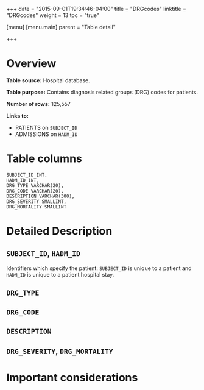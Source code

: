 +++
date = "2015-09-01T19:34:46-04:00"
title = "DRGcodes"
linktitle = "DRGcodes"
weight = 13
toc = "true"

[menu]
  [menu.main]
    parent = "Table detail"

+++

# Overview

**Table source:** Hospital database.

**Table purpose:** Contains diagnosis related groups (DRG) codes for patients.

**Number of rows:** 125,557

**Links to:**

* PATIENTS on `SUBJECT_ID`
* ADMISSIONS on `HADM_ID`

# Table columns

	SUBJECT_ID INT, 
	HADM_ID INT, 
	DRG_TYPE VARCHAR(20), 
	DRG_CODE VARCHAR(20), 
	DESCRIPTION VARCHAR(300), 
	DRG_SEVERITY SMALLINT, 
	DRG_MORTALITY SMALLINT
	
# Detailed Description

## `SUBJECT_ID`, `HADM_ID`

Identifiers which specify the patient: `SUBJECT_ID` is unique to a patient and `HADM_ID` is unique to a patient hospital stay.

## `DRG_TYPE`

## `DRG_CODE`

## `DESCRIPTION`

## `DRG_SEVERITY`, `DRG_MORTALITY`


# Important considerations